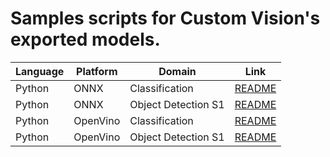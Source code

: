 # Samples scripts for Custom Vision's exported models.

| Language | Platform | Domain | Link |
| --------- | --------| ------- | ------- |
| Python | ONNX | Classification | [README](samples/python/onnx/classification/README.md) |
| Python | ONNX | Object Detection S1 | [README](samples/python/onnx/object_detection_s1/README.md) |
| Python | OpenVino | Classification | [README](samples/python/openvino/classification/README.md) |
| Python | OpenVino | Object Detection S1 | [README](samples/python/openvino/object_detection/README.md) |